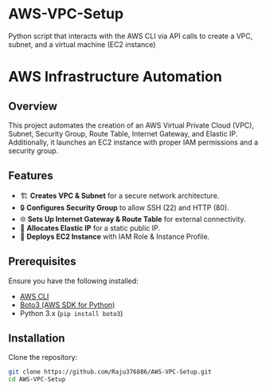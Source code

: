 # AWS-VPC-Setup
Python script that interacts with the AWS CLI via API calls to create a VPC, subnet, and a virtual machine (EC2 instance)

# AWS Infrastructure Automation

## Overview
This project automates the creation of an AWS Virtual Private Cloud (VPC), Subnet, Security Group, Route Table, Internet Gateway, and Elastic IP. Additionally, it launches an EC2 instance with proper IAM permissions and a security group.

## Features
- 🏗 **Creates VPC & Subnet** for a secure network architecture.
- 🔒 **Configures Security Group** to allow SSH (22) and HTTP (80).
- 🌐 **Sets Up Internet Gateway & Route Table** for external connectivity.
- 📌 **Allocates Elastic IP** for a static public IP.
- 🚀 **Deploys EC2 Instance** with IAM Role & Instance Profile.

## Prerequisites
Ensure you have the following installed:
- [AWS CLI](https://aws.amazon.com/cli/)
- [Boto3 (AWS SDK for Python)](https://boto3.amazonaws.com/v1/documentation/api/latest/index.html)
- Python 3.x (`pip install boto3`)

## Installation
Clone the repository:
```sh
git clone https://github.com/Raju376886/AWS-VPC-Setup.git
cd AWS-VPC-Setup

